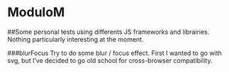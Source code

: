
ModuloM
=======

##Some personal tests using differents JS frameworks and librairies.
Nothing particularly interesting at the moment.

###blurFocus
Try to do some blur / focus effect. First I wanted to go with svg, but I’ve decided to go old school for cross-browser compatibility.
